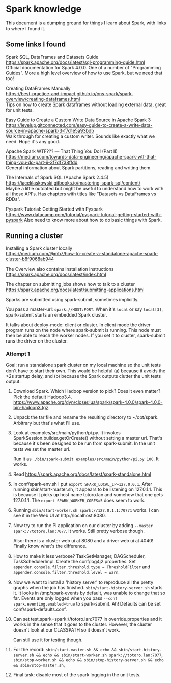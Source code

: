 # Spark knowledge

This document is a dumping ground for things I learn about Spark, with
links to where I found it.


## Some links I found

Spark SQL, DataFrames and Datasets Guide<br>
https://spark.apache.org/docs/latest/sql-programming-guide.html<br>
Official documentation for Spark 4.0.0. One of a number of "Programming Guides".
More a high level overview of how to use Spark, but we need that too!

Creating DataFrames Manually<br>
https://best-practice-and-impact.github.io/ons-spark/spark-overview/creating-dataframes.html<br>
Tips on how to create Spark dataframes without loading external data, great for unit tests.


Easy Guide to Create a Custom Write Data Source in Apache Spark 3<br>
https://levelup.gitconnected.com/easy-guide-to-create-a-write-data-source-in-apache-spark-3-f7d1e5a93bdb<br>
Walk through for creating a custom writer. Sounds like exactly what we need.
Hope it's any good.

Apache Spark WTF??? — That Thing You Do! (Part II)<br>
https://medium.com/towards-data-engineering/apache-spark-wtf-that-thing-you-do-part-ii-3f7df738ffdd<br>
General information about Spark partitions, reading and writing them.


The Internals of Spark SQL (Apache Spark 2.4.5)<br>
https://jaceklaskowski.gitbooks.io/mastering-spark-sql/content/<br>
Maybe a little outdated but might be useful to understand how to work with all those API's.
Has chapters with titles like "Datasets vs DataFrames vs RDDs".

Pyspark Tutorial: Getting Started with Pyspark<br>
https://www.datacamp.com/tutorial/pyspark-tutorial-getting-started-with-pyspark
Also need to know more about how to do basic things with Spark.


## Running a cluster

Installing a Spark cluster locally<br>
https://medium.com/@mb7/how-to-create-a-standalone-apache-spark-cluster-b8f9068ab944

The Overview also contains installation instructions<br>
https://spark.apache.org/docs/latest/index.html

The chapter on submitting jobs shows how to talk to a cluster<br>
https://spark.apache.org/docs/latest/submitting-applications.html

Sparks are submitted using spark-submit, sometimes implicitly.

You pass a master-url: `spark://HOST:PORT`. When it's `local` or say `local[3]`, spark-submit
starts an embedded Spark cluster.

It talks about deploy-mode: client or cluster. In client mode the driver program runs on the
node where spark-submit is running. This node must then be able to reach the worker nodes.
If you set it to cluster, spark-submit runs the driver on the cluster.

### Attempt 1

Goal: run a standalone spark cluster on my local machine so the unit tests don't have to start
their own. This would be helpful (a) because it avoids the >2s startup delay, and
(b) because the Spark outputs clutter the unit tests output.

1. Download Spark. Which Hadoop version to pick? Does it even matter? Pick the default Hadoop3.4.
   https://www.apache.org/dyn/closer.lua/spark/spark-4.0.0/spark-4.0.0-bin-hadoop3.tgz.

2. Unpack the tar file and rename the resulting directory to ~/opt/spark. 
   Arbitrary but that's what I'll use.

3. Look at examples/src/main/python/pi.py. It invokes SparkSession.builder.getOrCreate()
   without setting a master url. That's because it's been designed to be run from spark-submit.
   In the unit tests we set the master url.

   Run it as `./bin/spark-submit examples/src/main/python/pi.py 100`.
   It works.

4. Read https://spark.apache.org/docs/latest/spark-standalone.html

5. In conf/spark-env.sh I put `export SPARK_LOCAL_IP=127.0.0.1`.
   After running sbin/start-master.sh, it appears to be listening on 127.0.1.1.
   This is because it picks up host name totoro.lan and somehow that one gets 127.0.1.1.
   The `export SPARK_WORKER_CORES=5` does seem to work.

6. Running `sbin/start-worker.sh spark://127.0.1.1:70771` works. I can see it in the
   Web UI at http://localhost:8080.

7. Now try to run the Pi application on our cluster by adding `--master spark://totoro.lan:7077`.
   It works. Still pretty verbose though.

   Also: there is a cluster web ui at 8080 and a driver web ui at 4040! Finally know what's
   the difference.

8. How to make it less verbose? TaskSetManager, DAGScheduler, TaskSchedulerImpl.
   Create the conf/log4j2.properties. Set
   `appender.console.filter.threshold.type = ThresholdFilter` 
   and `appender.console.filter.threshold.level = warn`.

9. Now we want to install a 'history server' to reproduce all the pretty graphs when
   the job has finished.  `sbin/start-history-server.sh` starts it.
   It looks in /tmp/spark-events by default, was unable to change that so far.
   Events are only logged when you pass `--conf spark.eventLog.enabled=true`
   to spark-submit.
   Ah! Defaults can be set conf/spark-defaults.conf.

10. Can set test.spark=spark://totoro.lan:7077 in override.properties and it works
    in the sense that it goes to the cluster. However, the cluster doesn't look at
    our CLASSPATH so it doesn't work.

    Can still use it for testing though.

11. For the record:
    `sbin/start-master.sh && echo && sbin/start-history-server.sh && echo && sbin/start-worker.sh spark://totoro.lan:7077`,
    `sbin/stop-worker.sh && echo && sbin/stop-history-server.sh && echo && sbin/stop-master.sh`,

12. Final task: disable most of the spark logging in the unit tests.